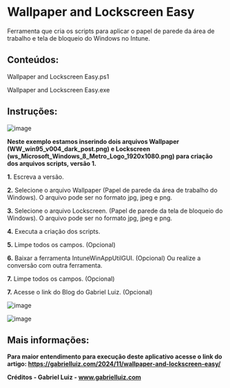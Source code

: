 # Wallpaper and Lockscreen Easy
Ferramenta que cria os scripts para aplicar o papel de parede da área de trabalho e tela de bloqueio do Windows no Intune.


## **Conteúdos:**

Wallpaper and Lockscreen Easy.ps1

Wallpaper and Lockscreen Easy.exe


## **Instruções:**

![image](https://github.com/user-attachments/assets/13692cf5-c2f3-4f4f-a70e-612501190178)





**Neste exemplo estamos inserindo dois arquivos Wallpaper (WW_win95_v004_dark_post.png) e Lockscreen (ws_Microsoft_Windows_8_Metro_Logo_1920x1080.png) para criação dos arquivos scripts, versão 1.**

 
 **1.** Escreva a versão.

 **2.**  Selecione o arquivo Wallpaper (Papel de parede da área de trabalho do Windows). O arquivo pode ser no formato jpg, jpeg e png.

 **3.** Selecione o arquivo Lockscreen. (Papel de parede da tela de bloqueio do Windows). O arquivo pode ser no formato jpg, jpeg e png.

 **4.** Executa a criação dos scripts.

 **5.** Limpe todos os campos. (Opcional)

 **6.** Baixar a ferramenta IntuneWinAppUtilGUI. (Opcional) Ou realize a conversão com outra ferramenta.

 **7.** Limpe todos os campos. (Opcional)
 
 **7.** Acesse o link do Blog do Gabriel Luiz. (Opcional)


 ![image](https://github.com/user-attachments/assets/9839332f-6eda-4dc8-8852-480b3d93f8b9)



![image](https://github.com/user-attachments/assets/4997be6e-3a97-4b90-beb5-954d18aeb2c1)

   
## **Mais informações:**

**Para maior entendimento para execução deste aplicativo acesse o link do artigo: https://gabrielluiz.com/2024/11/wallpaper-and-lockscreen-easy/**

**Créditos - Gabriel Luiz - www.gabrielluiz.com**
